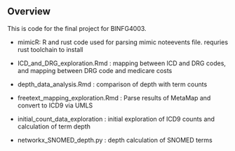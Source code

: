 
## Overview

This is code for the final project for BINFG4003.

- mimicR: R and rust code used for parsing mimic noteevents file. requries rust toolchain to install

- ICD_and_DRG_exploration.Rmd :  mapping between ICD and DRG codes, and mapping between DRG code and medicare costs

- depth_data_analysis.Rmd : comparison of depth with term counts 

- freetext_mapping_exploration.Rmd : Parse results of MetaMap and convert to ICD9 via UMLS

- initial_count_data_exploration : initial exploration of ICD9 counts and calculation of term depth 

- networkx_SNOMED_depth.py : depth calculation of SNOMED terms 